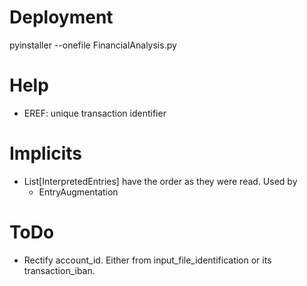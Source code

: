 # Deployment
pyinstaller --onefile FinancialAnalysis.py

# Help
* EREF: unique transaction identifier 

# Implicits
* List[InterpretedEntries] have the order as they were read. Used by
    * EntryAugmentation
# ToDo
* Rectify account_id. Either from input_file_identification or its transaction_iban.